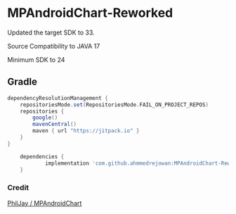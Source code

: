 # MPAndroidChart-Reworked
Updated the target SDK to 33. 

Source Compatibility to JAVA 17

Minimum SDK to 24

## Gradle
``` groovy
dependencyResolutionManagement {
    repositoriesMode.set(RepositoriesMode.FAIL_ON_PROJECT_REPOS)
    repositories {
        google()
        mavenCentral()
        maven { url "https://jitpack.io" }
    }
}
```

``` groovy
	dependencies {
	        implementation 'com.github.ahmmedrejowan:MPAndroidChart-Reworked:1.0'
	}
```


### Credit
<a href="https://github.com/PhilJay/MPAndroidChart">PhilJay / MPAndroidChart </a>
